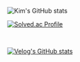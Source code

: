 
![Kim's GitHub stats](https://github-readme-stats.vercel.app/api?username=DongWooKim97&show_icons=true&theme=radical)


    
[![Solved.ac Profile](http://mazassumnida.wtf/api/v2/generate_badge?boj=nanaukim)](https://solved.ac/nanaukim/)

<br>


[![Velog's GitHub stats](https://velog-readme-stats.vercel.app/api/list?name=bxxloob_-)](https://velog.io/@bxxloob_-) 

